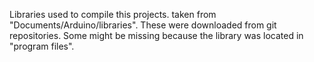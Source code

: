   Libraries used to compile this projects.
  taken from "Documents/Arduino/libraries".
  These were downloaded from git repositories.
  Some might be missing because the library was located 
  in "program files". 